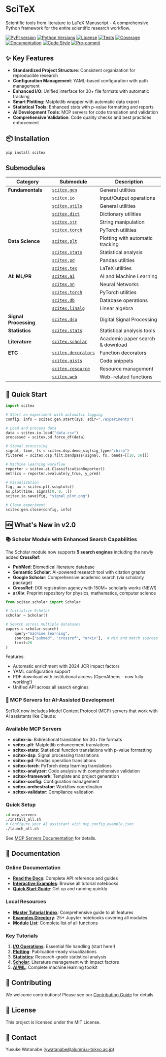 <!-- ---
!-- Timestamp: 2025-06-21 13:51:19
!-- Author: ywatanabe
!-- File: /ssh:ywatanabe@sp:/home/ywatanabe/proj/SciTeX-Code/README.md
!-- --- -->


# SciTeX
Scientific tools from literature to LaTeX Manuscript - A comprehensive Python framework for the entire scientific research workflow.

<!-- badges -->
[![PyPI version](https://badge.fury.io/py/scitex.svg)](https://badge.fury.io/py/scitex)
[![Python Versions](https://img.shields.io/pypi/pyversions/scitex.svg)](https://pypi.org/project/scitex/)
[![License](https://img.shields.io/github/license/ywatanabe1989/SciTeX-Code)](https://github.com/ywatanabe1989/SciTeX-Code/blob/main/LICENSE)
[![Tests](https://github.com/ywatanabe1989/SciTeX-Code/actions/workflows/ci.yml/badge.svg)](https://github.com/ywatanabe1989/SciTeX-Code/actions)
[![Coverage](https://codecov.io/gh/ywatanabe1989/SciTeX-Code/branch/main/graph/badge.svg)](https://codecov.io/gh/ywatanabe1989/SciTeX-Code)
[![Documentation](https://readthedocs.org/projects/scitex/badge/?version=latest)](https://scitex.readthedocs.io/en/latest/?badge=latest)
[![Code Style](https://img.shields.io/badge/code%20style-black-000000.svg)](https://github.com/psf/black)
[![Pre-commit](https://img.shields.io/badge/pre--commit-enabled-brightgreen?logo=pre-commit&logoColor=white)](https://github.com/pre-commit/pre-commit)

## ✨ Key Features

- **Standardized Project Structure**: Consistent organization for reproducible research
- **Configuration Management**: YAML-based configuration with path management
- **Enhanced I/O**: Unified interface for 30+ file formats with automatic tracking
- **Smart Plotting**: Matplotlib wrapper with automatic data export
- **Statistical Tools**: Enhanced stats with p-value formatting and reports
- **AI Development Tools**: MCP servers for code translation and validation
- **Comprehensive Validation**: Code quality checks and best practices enforcement

## 📦 Installation

```bash
pip install scitex
```


## Submodules

| Category              | Submodule                                         | Description                      |
|-----------------------|---------------------------------------------------|----------------------------------|
| **Fundamentals**      | [`scitex.gen`](./src/scitex/gen#readme)               | General utilities                |
|                       | [`scitex.io`](./src/scitex/io#readme)                 | Input/Output operations          |
|                       | [`scitex.utils`](./src/scitex/utils#readme)           | General utilities                |
|                       | [`scitex.dict`](./src/scitex/dict#readme)             | Dictionary utilities             |
|                       | [`scitex.str`](./src/scitex/str#readme)               | String manipulation              |
|                       | [`scitex.torch`](./src/scitex/torch#readme)           | PyTorch utilities                |
| **Data Science**      | [`scitex.plt`](./src/scitex/plt#readme)               | Plotting with automatic tracking |
|                       | [`scitex.stats`](./src/scitex/stats#readme)           | Statistical analysis             |
|                       | [`scitex.pd`](./src/scitex/pd#readme)                 | Pandas utilities                 |
|                       | [`scitex.tex`](./src/scitex/tex#readme)               | LaTeX utilities                  |
| **AI: ML/PR**         | [`scitex.ai`](./src/scitex/ai#readme)                 | AI and Machine Learning          |
|                       | [`scitex.nn`](./src/scitex/nn#readme)                 | Neural Networks                  |
|                       | [`scitex.torch`](./src/scitex/torch#readme)           | PyTorch utilities                |
|                       | [`scitex.db`](./src/scitex/db#readme)                 | Database operations              |
|                       | [`scitex.linalg`](./src/scitex/linalg#readme)         | Linear algebra                   |
| **Signal Processing** | [`scitex.dsp`](./src/scitex/dsp#readme)               | Digital Signal Processing        |
| **Statistics**        | [`scitex.stats`](./src/scitex/stats#readme)           | Statistical analysis tools       |
| **Literature**        | [`scitex.scholar`](./src/scitex/scholar#readme)       | Academic paper search & download |
| **ETC**               | [`scitex.decorators`](./src/scitex/decorators#readme) | Function decorators              |
|                       | [`scitex.gists`](./src/scitex/gists#readme)           | Code snippets                    |
|                       | [`scitex.resource`](./src/scitex/resource#readme)     | Resource management              |
|                       | [`scitex.web`](./src/scitex/web#readme)               | Web-related functions            |

## 🚀 Quick Start

```python
import scitex

# Start an experiment with automatic logging
config, info = scitex.gen.start(sys, sdir="./experiments")

# Load and process data
data = scitex.io.load("data.csv")
processed = scitex.pd.force_df(data)

# Signal processing
signal, time, fs = scitex.dsp.demo_sig(sig_type="chirp")
filtered = scitex.dsp.filt.bandpass(signal, fs, bands=[[10, 50]])

# Machine learning workflow
reporter = scitex.ai.ClassificationReporter()
metrics = reporter.evaluate(y_true, y_pred)

# Visualization
fig, ax = scitex.plt.subplots()
ax.plot(time, signal[0, 0, :])
scitex.io.save(fig, "signal_plot.png")

# Close experiment
scitex.gen.close(config, info)
```

## 🆕 What's New in v2.0

### 📚 Scholar Module with Enhanced Search Capabilities

The Scholar module now supports **5 search engines** including the newly added **CrossRef**:
- **PubMed**: Biomedical literature database
- **Semantic Scholar**: AI-powered research tool with citation graphs
- **Google Scholar**: Comprehensive academic search (via scholarly package)
- **CrossRef**: DOI registration agency with 150M+ scholarly works (NEW!)
- **arXiv**: Preprint repository for physics, mathematics, computer science

```python
from scitex.scholar import Scholar

# Initialize Scholar
scholar = Scholar()

# Search across multiple databases
papers = scholar.search(
    query="machine learning",
    sources=["pubmed", "crossref", "arxiv"],  # Mix and match sources
    limit=20
)
```

Features:
- Automatic enrichment with 2024 JCR impact factors
- YAML configuration support
- PDF download with institutional access (OpenAthens - now fully working!)
- Unified API across all search engines

### 🤖 MCP Servers for AI-Assisted Development

SciTeX now includes Model Context Protocol (MCP) servers that work with AI assistants like Claude:

### Available MCP Servers
- **scitex-io**: Bidirectional translation for 30+ file formats
- **scitex-plt**: Matplotlib enhancement translations
- **scitex-stats**: Statistical function translations with p-value formatting
- **scitex-dsp**: Signal processing translations
- **scitex-pd**: Pandas operation translations
- **scitex-torch**: PyTorch deep learning translations
- **scitex-analyzer**: Code analysis with comprehensive validation
- **scitex-framework**: Template and project generation
- **scitex-config**: Configuration management
- **scitex-orchestrator**: Workflow coordination
- **scitex-validator**: Compliance validation

### Quick Setup
```bash
cd mcp_servers
./install_all.sh
# Configure your AI assistant with mcp_config_example.json
./launch_all.sh
```

See [MCP Servers Documentation](./mcp_servers/README.md) for details.

## 📖 Documentation

### Online Documentation
- **[Read the Docs](https://scitex.readthedocs.io/)**: Complete API reference and guides
- **[Interactive Examples](https://scitex.readthedocs.io/en/latest/examples/index.html)**: Browse all tutorial notebooks
- **[Quick Start Guide](https://scitex.readthedocs.io/en/latest/getting_started.html)**: Get up and running quickly

### Local Resources
- **[Master Tutorial Index](./examples/00_SCITEX_MASTER_INDEX.ipynb)**: Comprehensive guide to all features
- **[Examples Directory](./examples/)**: 25+ Jupyter notebooks covering all modules
- **[Module List](./docs/scitex_modules.csv)**: Complete list of all functions

### Key Tutorials
1. **[I/O Operations](./examples/01_scitex_io.ipynb)**: Essential file handling (start here!)
2. **[Plotting](./examples/14_scitex_plt.ipynb)**: Publication-ready visualizations
3. **[Statistics](./examples/11_scitex_stats.ipynb)**: Research-grade statistical analysis
4. **[Scholar](./examples/16_scitex_scholar.ipynb)**: Literature management with impact factors
5. **[AI/ML](./examples/16_scitex_ai.ipynb)**: Complete machine learning toolkit

## 🤝 Contributing

We welcome contributions! Please see our [Contributing Guide](CONTRIBUTING.md) for details.


## 📄 License

This project is licensed under the MIT License.

## 📧 Contact

Yusuke Watanabe (ywatanabe@alumni.u-tokyo.ac.jp)

<!-- EOF -->